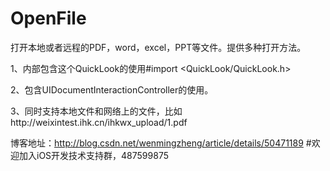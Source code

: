 # OpenFile
打开本地或者远程的PDF，word，excel，PPT等文件。提供多种打开方法。

1、内部包含这个QuickLook的使用#import <QuickLook/QuickLook.h>

2、包含UIDocumentInteractionController的使用。

3、同时支持本地文件和网络上的文件，比如http://weixintest.ihk.cn/ihkwx_upload/1.pdf


博客地址：http://blog.csdn.net/wenmingzheng/article/details/50471189
#欢迎加入iOS开发技术支持群，487599875


